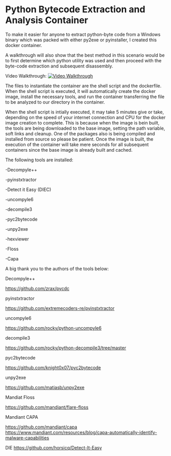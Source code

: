 # Python Bytecode Extraction and Analysis Container
 To make it easier for anyone to extract python-byte code from a Windows binary which was packed with either py2exe or pyinstaller, I created this docker container. 

 A walkthrough will also show that the best method in this scenario would be to first determine which python utility was used and then proceed with the byte-code extraction and subsequent disassembly.

 Video Walkthrough:
[![Video Walkthrough](https://img.youtube.com/vi/FQKF0Vx73Pc/0.jpg)](https://www.youtube.com/watch?v=FQKF0Vx73Pc "Walkthrough")


 The files to instantiate the container are the shell script and the dockerfile. When the shell script is executed, it will automatically create the docker image, install the necessary tools, and run the container transferring the file to be analyzed to our directory in the container.

 When the shell script is intially executed, it may take 5 minutes give or take, depending on the speed of your internet connection and CPU for the docker image creation to complete. This is because when the image is bein built, the tools are being downloaded to the base image, setting the path variable, soft links and cleanup. One of the packages also is being compiled and installed from source so please be patient. Once the image is built, the execution of the container will take mere seconds for all subsequent containers since the base image is already built and cached.

 The following tools are installed:
 
 -Decompyle++
 
 -pyinstxtractor
 
 -Detect it Easy (DIEC)
 
 -uncompyle6
 
 -decompile3
 
 -pyc2bytecode
 
 -unpy2exe
 
 -hexviewer
 
 -Floss
 
 -Capa

 A big thank you to the authors of the tools below:

 Decompyle++
 
 https://github.com/zrax/pycdc

 pyinstxtractor
 
 https://github.com/extremecoders-re/pyinstxtractor

 uncompyle6
 
 https://github.com/rocky/python-uncompyle6

 decompile3
 
 https://github.com/rocky/python-decompile3/tree/master

 pyc2bytecode
 
 https://github.com/knight0x07/pyc2bytecode

 unpy2exe
 
 https://github.com/matiasb/unpy2exe

 Mandiat Floss
 
 https://github.com/mandiant/flare-floss

 Mandiant CAPA
 
 https://github.com/mandiant/capa
 https://www.mandiant.com/resources/blog/capa-automatically-identify-malware-capabilities
 
 DIE
 https://github.com/horsicq/Detect-It-Easy
